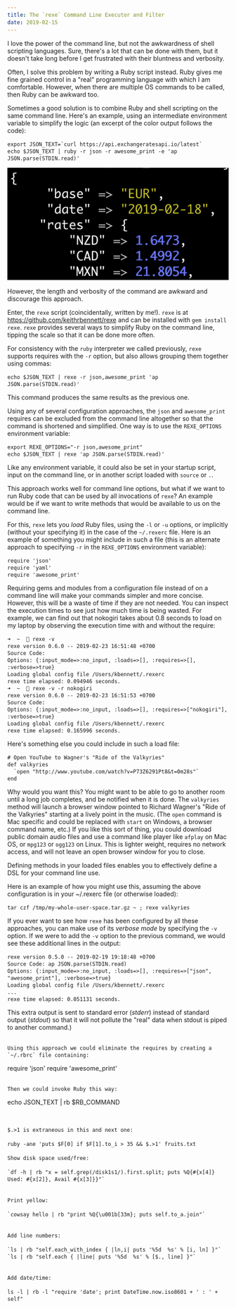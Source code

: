 ```yaml
---
title: The `rexe` Command Line Executor and Filter
date: 2019-02-15
---
```


I love the power of the command line, but not the awkwardness of shell scripting languages. Sure, there's a lot that can be done with them, but it doesn't take long before I get frustrated with their bluntness and verbosity.

Often, I solve this problem by writing a Ruby script instead. Ruby gives me fine grained control in a "real" programming language with which I am comfortable. However, when there are multiple OS commands to be called, then Ruby can be awkward too.

Sometimes a good solution is to combine Ruby and shell scripting on the same command line. Here's an example, using an intermediate environment variable to simplify the logic (an excerpt of the color output follows the code):

```
export JSON_TEXT=`curl https://api.exchangeratesapi.io/latest`
echo $JSON_TEXT | ruby -r json -r awesome_print -e 'ap JSON.parse(STDIN.read)'
```

![output of ap](2019-02-15-shot-1.png)

However, the length and verbosity of the command are awkward and discourage this approach.

Enter, the `rexe` script (coincidentally, written by me!). `rexe` is at https://github.com/keithrbennett/rexe and can be installed with `gem install rexe`. `rexe` provides several ways to simplify Ruby on the command line, tipping the scale so that it can be done more often.

For consistency with the `ruby` interpreter we called previously, `rexe` supports requires with the `-r` option, but also allows grouping them together using commas:

```
echo $JSON_TEXT | rexe -r json,awesome_print 'ap JSON.parse(STDIN.read)'
```

This command produces the same results as the previous one.

Using any of several configuration approaches, the `json` and `awesome_print` requires can be excluded from the command line altogether so that the command is shortened and simplified. One way is to use the `REXE_OPTIONS` environment variable:

```
export REXE_OPTIONS="-r json,awesome_print"
echo $JSON_TEXT | rexe 'ap JSON.parse(STDIN.read)'
```

Like any environment variable, it could also be set in your startup script, input on the command line, or in another script loaded with `source` or `.`.

This approach works well for command line options, but what if we want to run Ruby code that can be used by all invocations of `rexe`? An example would be if we want to write methods that would be available to us on the command line.

For this, `rexe` lets you _load_ Ruby files, using the `-l` or `-u` options, or implicitly (without your specifying it) in the case of the `~/.rexerc` file. Here is an example of something you might include in such a file (this is an alternate approach to specifying `-r` in the `REXE_OPTIONS` environment variable):

```
require 'json'
require 'yaml'
require 'awesome_print'
```

Requiring gems and modules from a configuration file instead of on a command line will make your commands simpler and more concise. However, this will be a waste of time if they are not needed. You can inspect the execution times to see just how much time is being wasted. For example, we can find out that nokogiri takes about 0.8 seconds to load on my laptop by observing the execution time with and without the require:

```
➜  ~   rexe -v
rexe version 0.6.0 -- 2019-02-23 16:51:48 +0700
Source Code:
Options: {:input_mode=>:no_input, :loads=>[], :requires=>[], :verbose=>true}
Loading global config file /Users/kbennett/.rexerc
rexe time elapsed: 0.094946 seconds.
➜  ~   rexe -v -r nokogiri
rexe version 0.6.0 -- 2019-02-23 16:51:53 +0700
Source Code:
Options: {:input_mode=>:no_input, :loads=>[], :requires=>["nokogiri"], :verbose=>true}
Loading global config file /Users/kbennett/.rexerc
rexe time elapsed: 0.165996 seconds.
```

Here's something else you could include in such a load file:

```
# Open YouTube to Wagner's "Ride of the Valkyries"
def valkyries
  `open "http://www.youtube.com/watch?v=P73Z6291Pt8&t=0m28s"`
end
```

Why would you want this? You might want to be able to go to another room until a long job completes, and be notified when it is done. The `valkyries` method will launch a browser window pointed to Richard Wagner's "Ride of the Valkyries" starting at a lively point in the music. (The `open` command is Mac specific and could be replaced with `start` on Windows, a browser command name, etc.) If you like this sort of thing, you could download public domain audio files and use a command like player like `afplay` on Mac OS, or `mpg123` or `ogg123` on Linux. This is lighter weight, requires no network access, and will not leave an open browser window for you to close.

Defining methods in your loaded files enables you to effectively define a DSL for your command line use.

Here is an example of how you might use this, assuming the above configuration is in your ~/.rexerc file (or otherwise loaded):

```
tar czf /tmp/my-whole-user-space.tar.gz ~ ; rexe valkyries
```

If you ever want to see how `rexe` has been configured by all these approaches, you can make use of its _verbose mode_ by specifying the `-v` option. If we were to add the `-v` option to the previous command, we would see these additional lines in the output:
 
```
rexe version 0.5.0 -- 2019-02-19 19:18:48 +0700
Source Code: ap JSON.parse(STDIN.read)
Options: {:input_mode=>:no_input, :loads=>[], :requires=>["json", "awesome_print"], :verbose=>true}
Loading global config file /Users/kbennett/.rexerc
...
rexe time elapsed: 0.051131 seconds.
``` 
 
This extra output is sent to standard error (_stderr_) instead of standard output (_stdout_) so that it will not pollute the "real" data when stdout is piped to another command.)



```

Using this approach we could eliminate the requires by creating a `~/.rbrc` file containing:

```
require 'json'
require 'awesome_print'
``` 

Then we could invoke Ruby this way:

```
echo JSON_TEXT | rb $RB_COMMAND
```


$.>1 is extraneous in this and next one:

ruby -ane 'puts $F[0] if $F[1].to_i > 35 && $.>1' fruits.txt

Show disk space used/free:

`df -h | rb "x = self.grep(/disk1s1/).first.split; puts %Q{#{x[4]} Used: #{x[2]}, Avail #{x[3]}}"`


Print yellow:

`cowsay hello | rb "print %Q{\u001b[33m}; puts self.to_a.join"`


Add line numbers:

`ls | rb "self.each_with_index { |ln,i| puts '%5d  %s' % [i, ln] }"`
`ls | rb "self.each { |line| puts '%5d  %s' % [$., line] }"`


Add date/time:

ls -l | rb -l "require 'date'; print DateTime.now.iso8601 + ' : ' + self"
